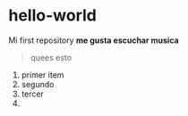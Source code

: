 # hello-world
Mi first repository
**me gusta escuchar musica**
> quees esto
1. primer item
2. segundo
3. tercer
4. 
